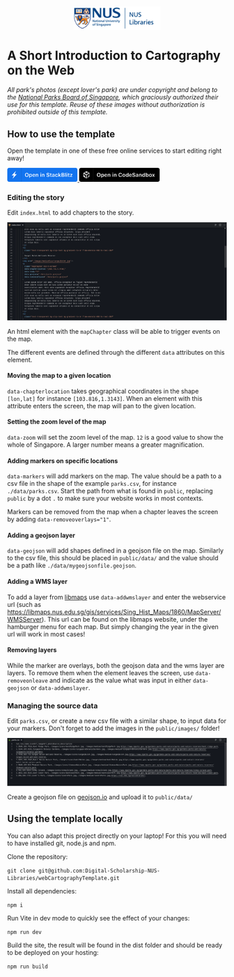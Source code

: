 <p align="center">
  <a href="https://nus.edu.sg/nuslibraries">
    <img alt="NUS Libraries" src="public/images/NUSL_logo.png" width="200" />
  </a>
</p>

# A Short Introduction to Cartography on the Web

*All park's photos (except lover's park) are under copyright and belong to the [National Parks Board of Singapore](https://nparks.gov.sg), which graciously authorized their use for this template. Reuse of these images without authorization is prohibited outside of this template.*

## How to use the template

Open the template in one of these free online services to start editing right away!

<a href="https://stackblitz.com/github/Digital-Scholarship-NUS-Libraries/webCartographyTemplate?file=index.html" aria-label="Open in StackBlitz">
  <img src="assets/openInStackblitz.png" style="height: 32px;"/>
</a>
<a href="https://codesandbox.io/s/github/Digital-Scholarship-NUS-Libraries/webCartographyTemplate" aria-label="Open in CodeSandbox">
  <img src="assets/openInCodesandbox.png" style="height: 32px;"/>
</a>

### Editing the story

Edit `index.html` to add chapters to the story.

<img src="assets/indexHtml.png"/>

An html element with the `mapChapter` class will be able to trigger events on the map.

The different events are defined through the different `data` attributes on this element.

#### Moving the map to a given location

`data-chapterlocation` takes geographical coordinates in the shape `[lon,lat]` for instance `[103.816,1.3143]`. When an element with this attribute enters the screen, the map will pan to the given location.

#### Setting the zoom level of the map

`data-zoom` will set the zoom level of the map. `12` is a good value to show the whole of Singapore. A larger number means a greater magnification.

#### Adding markers on specific locations

`data-markers` will add markers on the map. The value should be a path to a csv file in the shape of the example `parks.csv`, for instance `./data/parks.csv`. Start the path from what is found in `public`, replacing `public` by a dot `.` to make sure your website works in most contexts.

Markers can be removed from the map when a chapter leaves the screen by adding `data-removeoverlays="1"`.

#### Adding a geojson layer

`data-geojson` will add shapes defined in a geojson file on the map. Similarly to the csv file, this should be placed in `public/data/` and the value should be a path like `./data/mygeojsonfile.geojson`.

#### Adding a WMS layer

To add a layer from [libmaps](https://libmaps.nus.edu.sg) use `data-addwmslayer` and enter the webservice url (such as https://libmaps.nus.edu.sg/gis/services/Sing_Hist_Maps/1860/MapServer/WMSServer). This url can be found on the libmaps website, under the hamburger menu for each map. But simply changing the year in the given url will work in most cases!

#### Removing layers

While the marker are overlays, both the geojson data and the wms layer are layers. To remove them when the element leaves the screen, use `data-removeonleave` and indicate as the value what was input in either `data-geojson` or `data-addwmslayer`.

### Managing the source data

Edit `parks.csv`, or create a new csv file with a similar shape, to input data for your markers. Don't forget to add the images in the `public/images/` folder!

<img src="assets/parksCSV.png"/>

Create a geojson file on [geojson.io](https://geojson.io) and upload it to `public/data/`

## Using the template locally

You can also adapt this project directly on your laptop! For this you will need to have installed git, node.js and npm.

Clone the repository:

`git clone git@github.com:Digital-Scholarship-NUS-Libraries/webCartographyTemplate.git`

Install all dependencies:

`npm i`

Run Vite in dev mode to quickly see the effect of your changes:

`npm run dev`

Build the site, the result will be found in the dist folder and should be ready to be deployed on your hosting:

`npm run build`
